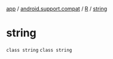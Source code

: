 [app](../../../index.md) / [android.support.compat](../../index.md) / [R](../index.md) / [string](./index.md)

# string

`class string`
`class string`